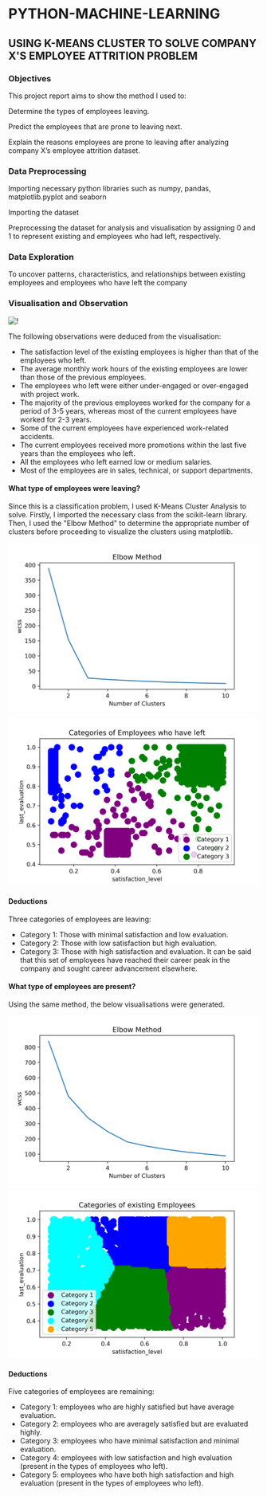 # PYTHON-MACHINE-LEARNING

## USING K-MEANS CLUSTER TO SOLVE COMPANY X'S EMPLOYEE ATTRITION PROBLEM

### Objectives

This project report aims to show the method I used to:

Determine the types of employees leaving. 

Predict the employees that are prone to leaving next.

Explain the reasons employees are prone to leaving after analyzing company X’s employee attrition dataset.

### Data Preprocessing
Importing necessary python libraries such as numpy, pandas, matplotlib.pyplot and seaborn

Importing the dataset

Preprocessing the dataset for analysis and visualisation by assigning 0 and 1 to represent existing and employees who had left, respectively.

### Data Exploration
To uncover patterns, characteristics, and relationships between existing employees and employees who have left the company

### Visualisation and Observation
![!](Comparison_viz.png)

The following observations were deduced from the visualisation:

+ The satisfaction level of the existing employees is higher than that of the employees who left.
+ The average monthly work hours of the existing employees are lower than those of the previous employees.
+ The employees who left were either under-engaged or over-engaged with project work.
+ The majority of the previous employees worked for the company for a period of 3-5 years, whereas most of the current employees have worked for 2-3 years.
+ Some of the current employees have experienced work-related accidents.
+ The current employees received more promotions within the last five years than the employees who left.
+ All the employees who left earned low or medium salaries. 
+ Most of the employees are in sales, technical, or support departments.

#### What type of employees were leaving?


Since this is a classification problem, I used K-Means Cluster Analysis to solve. Firstly, I imported the necessary class from the scikit-learn library. Then, I used the "Elbow Method" to determine the appropriate number of clusters before proceeding to visualize the clusters using matplotlib.

![!](Number_of_Clusters_of_employees_who_left.jpg)

![!](Categories_of_Employees_who_have_left.png)
#### Deductions
Three categories of employees are leaving:
+ Category 1: Those with minimal satisfaction and low evaluation.
+ Category 2: Those with low satisfaction but high evaluation.
+ Category 3: Those with high satisfaction and evaluation. It can be said that this set of employees have reached their  career peak in the company and sought career  advancement  elsewhere.


#### What type of employees are present?
Using the same method, the below visualisations were generated.


![!](number_of_clusters_for_emp_exist.png)

![!](Types_of_existing_employees.png)
#### Deductions
Five categories of employees are remaining:
+ Category 1: employees who are highly satisfied but have average evaluation.
+ Category 2: employees who are averagely satisfied but are evaluated highly.
+ Category 3: employees who have minimal satisfaction and minimal evaluation.
+ Category 4: employees with low satisfaction and high evaluation (present in the types of employees who left).
+ Category 5: employees who have both high satisfaction and high evaluation (present in the types of employees who left).






